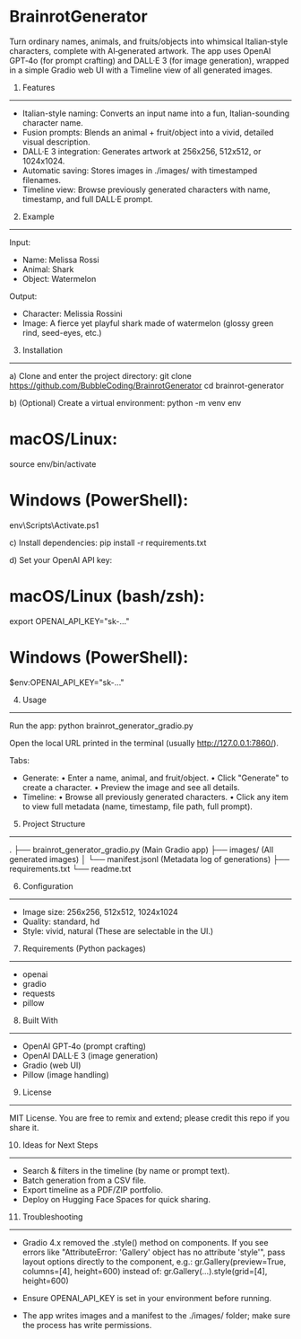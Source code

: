 # BrainrotGenerator

Turn ordinary names, animals, and fruits/objects into whimsical Italian‑style characters, complete with AI‑generated artwork. The app uses OpenAI GPT‑4o (for prompt crafting) and DALL·E 3 (for image generation), wrapped in a simple Gradio web UI with a Timeline view of all generated images.


1) Features
-----------
- Italian-style naming: Converts an input name into a fun, Italian-sounding character name.
- Fusion prompts: Blends an animal + fruit/object into a vivid, detailed visual description.
- DALL·E 3 integration: Generates artwork at 256x256, 512x512, or 1024x1024.
- Automatic saving: Stores images in ./images/ with timestamped filenames.
- Timeline view: Browse previously generated characters with name, timestamp, and full DALL·E prompt.


2) Example
----------
Input:
- Name: Melissa Rossi
- Animal: Shark
- Object: Watermelon

Output:
- Character: Melissia Rossini
- Image: A fierce yet playful shark made of watermelon (glossy green rind, seed-eyes, etc.)


3) Installation
---------------
a) Clone and enter the project directory:
   git clone https://github.com/BubbleCoding/BrainrotGenerator
   cd brainrot-generator

b) (Optional) Create a virtual environment:
   python -m venv env
   # macOS/Linux:
   source env/bin/activate
   # Windows (PowerShell):
   env\Scripts\Activate.ps1

c) Install dependencies:
   pip install -r requirements.txt

d) Set your OpenAI API key:
   # macOS/Linux (bash/zsh):
   export OPENAI_API_KEY="sk-..."
   # Windows (PowerShell):
   $env:OPENAI_API_KEY="sk-..."


4) Usage
--------
Run the app:
   python brainrot_generator_gradio.py

Open the local URL printed in the terminal (usually http://127.0.0.1:7860/).

Tabs:
- Generate:
  • Enter a name, animal, and fruit/object.
  • Click "Generate" to create a character.
  • Preview the image and see all details.
- Timeline:
  • Browse all previously generated characters.
  • Click any item to view full metadata (name, timestamp, file path, full prompt).


5) Project Structure
--------------------
.
├── brainrot_generator_gradio.py   (Main Gradio app)
├── images/                        (All generated images)
│   └── manifest.jsonl             (Metadata log of generations)
├── requirements.txt
└── readme.txt


6) Configuration
----------------
- Image size: 256x256, 512x512, 1024x1024
- Quality: standard, hd
- Style: vivid, natural
(These are selectable in the UI.)


7) Requirements (Python packages)
---------------------------------
- openai
- gradio
- requests
- pillow


8) Built With
-------------
- OpenAI GPT‑4o (prompt crafting)
- OpenAI DALL·E 3 (image generation)
- Gradio (web UI)
- Pillow (image handling)


9) License
----------
MIT License. You are free to remix and extend; please credit this repo if you share it.


10) Ideas for Next Steps
------------------------
- Search & filters in the timeline (by name or prompt text).
- Batch generation from a CSV file.
- Export timeline as a PDF/ZIP portfolio.
- Deploy on Hugging Face Spaces for quick sharing.


11) Troubleshooting
-------------------
- Gradio 4.x removed the .style() method on components. If you see errors like
  "AttributeError: 'Gallery' object has no attribute 'style'",
  pass layout options directly to the component, e.g.:
    gr.Gallery(preview=True, columns=[4], height=600)
  instead of:
    gr.Gallery(...).style(grid=[4], height=600)

- Ensure OPENAI_API_KEY is set in your environment before running.
- The app writes images and a manifest to the ./images/ folder; make sure the process has write permissions.
